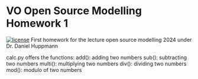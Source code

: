 # VO Open Source Modelling Homework 1
[![license](https://img.shields.io/badge/license-Apache%202.0-black)](https://github.com/rehcas/2024_VO_OSM_HW1/blob/main/LICENSE)
First homework for the lecture open source modelling 2024 under Dr. Daniel Huppmann

calc.py offers the functions:
add(): adding two numbers
sub(): subtracting two numbers
multi(): multiplying two numbers
div(): dividing two numbers
mod(): modulo of two numbers

